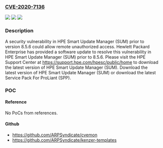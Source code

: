 ### [CVE-2020-7136](https://cve.mitre.org/cgi-bin/cvename.cgi?name=CVE-2020-7136)
![](https://img.shields.io/static/v1?label=Product&message=Smart%20Update%20Manager%20(SUM)&color=blue)
![](https://img.shields.io/static/v1?label=Version&message=n%2Fa&color=blue)
![](https://img.shields.io/static/v1?label=Vulnerability&message=remote%20denial%20of%20service%20(dos)%3B%20remote%20unauthorized%20access&color=brighgreen)

### Description

A security vulnerability in HPE Smart Update Manager (SUM) prior to version 8.5.6 could allow remote unauthorized access. Hewlett Packard Enterprise has provided a software update to resolve this vulnerability in HPE Smart Update Manager (SUM) prior to 8.5.6. Please visit the HPE Support Center at https://support.hpe.com/hpesc/public/home to download the latest version of HPE Smart Update Manager (SUM). Download the latest version of HPE Smart Update Manager (SUM) or download the latest Service Pack For ProLiant (SPP).

### POC

#### Reference
No PoCs from references.

#### Github
- https://github.com/ARPSyndicate/cvemon
- https://github.com/ARPSyndicate/kenzer-templates

